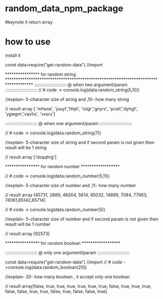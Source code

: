 ﻿# random_data_npm_package


#keynote
it return array




# how to use
install it 

const data=require("get-random-data")  //import



**************** for random string ************************************************************************************
 ::::::::::::::::::::::::::
 @ when two argument/param
::::::::::::::::::::::::::
// #  code -> console.log(data.random_string(5,10))
  
//explain- 5-character size of string and ,10- how many string

// result  array [ 'mfwne', 'juuyt','ltlqh', 'iolgr','gnyrx', 'pceit','dyhgf', 'ygwgm','vqvhs', 'vxsru']


::::::::::::::::::::::::::
@ when one argument/param
::::::::::::::::::::::::::

// #  code -> console.log(data.random_string(7))
  
//explain- 5-character size of string and if second param is not given then reault will be 1 string

// result  array ['doqqhrg']


**************** for random number ******************


// #  code -> console.log(data.random_number(5,11))
  
//explain- 5-character size of number and ,11- how many number

// result  array [45731,  2889, 48264, 5614, 85032, 14899, 7084, 77963, 74061,65142,65714]





// #  code -> console.log(data.random_number(5))
  
//explain- 5-character size of number and if second param is not given then reault will be 1 number

// result  array [92573]

**************** for random boolean ******************

::::::::::::::::::::::::::
@ only one argument/param
::::::::::::::::::::::::::

const data=require("get-random-data")  //import
// #  code ->console.log(data.random_boolean(20))
  
//explain-  20- how many  boolean , it accept only one boolean

// result  array[false, true,  true,  true, true,  true,  true,  false, true,  true,  true,  false, false, true,  true,  false, true,  false, false, true]
